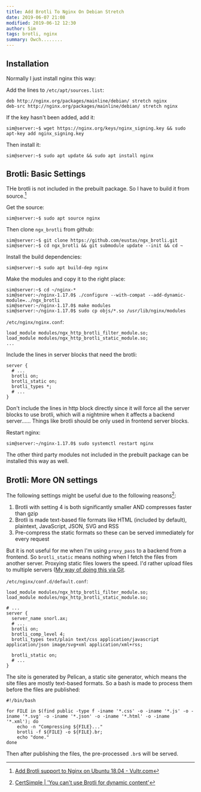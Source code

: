 ```yaml
---
title: Add Brotli To Nginx On Debian Stretch
date: 2019-06-07 21:08
modified: 2019-06-12 12:30
author: Sim
tags: brotli, nginx
summary: Owch........  
---
```

## Installation

Normally I just install nginx this way:  

Add the lines to `/etc/apt/sources.list`:  

    deb http://nginx.org/packages/mainline/debian/ stretch nginx
    deb-src http://nginx.org/packages/mainline/debian/ stretch nginx

If the key hasn't been added, add it:  

    sim@server:~$ wget https://nginx.org/keys/nginx_signing.key && sudo apt-key add nginx_signing.key

Then install it:  

    sim@server:~$ sudo apt update && sudo apt install nginx

## Brotli: Basic Settings

THe brotli is not included in the prebuilt package. So I have to build it from source.[^1]  

Get the source:  

    sim@server:~$ sudo apt source nginx

Then clone `ngx_brotli` from github:  

    sim@server:~$ git clone https://github.com/eustas/ngx_brotli.git
    sim@server:~$ cd ngx_brotli && git submodule update --init && cd ~

Install the build dependencies:  

    sim@server:~$ sudo apt build-dep nginx

Make the modules and copy it to the right place:  

    sim@server:~$ cd ~/nginx-*
    sim@server:~/nginx-1.17.0$ ./configure --with-compat --add-dynamic-module=../ngx_brotli
    sim@server:~/nginx-1.17.0$ make modules
    sim@server:~/nginx-1.17.0$ sudo cp objs/*.so /usr/lib/nginx/modules

`/etc/nginx/nginx.conf`:  

    load_module modules/ngx_http_brotli_filter_module.so;
    load_module modules/ngx_http_brotli_static_module.so;
    ...

Include the lines in server blocks that need the brotli:  

    server {
      # ...
      brotli on;
      brotli_static on;
      brotli_types *;
      # ...
    }

Don't include the lines in http block directly since it will force all the server blocks to use brotli, which will a nightmire when it affects a backend server...... Things like brotli should be only used in frontend server blocks.  

Restart nginx:  

    sim@server:~/nginx-1.17.0$ sudo systemctl restart nginx

The other third party modules not included in the prebuilt package can be installed this way as well.  

## Brotli: More ON settings

The following settings might be useful due to the following reasons[^2]:  

1. Brotli with setting 4 is both significantly smaller AND compresses faster than gzip
2. Brotli is made text-based file formats like HTML (included by default), plaintext, JavaScript, JSON, SVG and RSS
3. Pre-compress the static formats so these can be served immediately for every request

But it is not useful for me when I'm using `proxy_pass` to a backend from a frontend. So `brotli_static` means nothing when I fetch the files from another server. Proxying static files lowers the speed. I'd rather upload files to multiple servers ([My way of doing this via Git](/posts/2019/06/07/git-an-excellent-file-transferer/).  

`/etc/nginx/conf.d/default.conf`:  

    load_module modules/ngx_http_brotli_filter_module.so;
    load_module modules/ngx_http_brotli_static_module.so;

    # ...
    server {
      server_name snorl.ax;
      # ...
      brotli on;
      brotli_comp_level 4;
      brotli_types text/plain text/css application/javascript application/json image/svg+xml application/xml+rss;

      brotli_static on;
      # ...
    }

The site is generated by Pelican, a static site generator, which means the site files are mostly text-based formats. So a bash is made to process them before the files are published:  

    #!/bin/bash

    for FILE in $(find public -type f -iname '*.css' -o -iname '*.js' -o -iname '*.svg' -o -iname '*.json' -o -iname '*.html' -o -iname '*.xml'); do
        echo -n "Compressing ${FILE}..."
        brotli -f ${FILE} -o ${FILE}.br;
        echo "done."
    done

Then after publishing the files, the pre-processed `.br`s will be served.

[^1]: [Add Brotli support to Nginx on Ubuntu 18.04 - Vultr.com](https://www.vultr.com/docs/add-brotli-support-to-nginx-on-ubuntu-18-04)
[^2]: [CertSimple | 'You can't use Brotli for dynamic content'](https://certsimple.com/blog/nginx-brotli)
